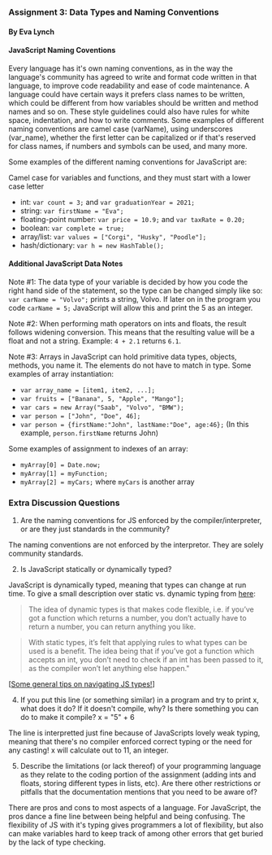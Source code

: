 ### Assignment 3: Data Types and Naming Conventions ###
#### By Eva Lynch ####

#### JavaScript Naming Coventions ####
Every language has it's own naming conventions, as in the way the language's community has agreed to write and format code written in that language, to improve code readability and ease of code maintenance. A language could have certain ways it prefers class names to be written, which could be different from how variables should be written and method names and so on. These style guidelines could also have rules for white space, indentation, and how to write comments. Some examples of different naming conventions are camel case (varName), using underscores (var_name), whether the first letter can be capitalized or if that's reserved for class names, if numbers and symbols can be used, and many more. 

Some examples of the different naming conventions for JavaScript are: 

Camel case for variables and functions, and they must start with a lower case letter
- int: `var count = 3;` and `var graduationYear = 2021;`
- string: `var firstName = "Eva";`
- floating-point number: `var price = 10.9;` and `var taxRate = 0.20;`
- boolean: `var complete = true;`
- array/list: `var values = ["Corgi", "Husky", "Poodle"];`
- hash/dictionary: `var h = new HashTable();`

#### Additional JavaScript Data Notes ####
Note #1: The data type of your variable is decided by how you code the right hand side of the statement, so the type can be changed simply like so: `var carName = "Volvo";` prints a string, Volvo. If later on in the program you code `carName = 5;` JavaScript will allow this and print the 5 as an integer.

Note #2: When performing math operators on ints and floats, the result follows widening conversion. This means that the resulting value will be a float and not a string. Example: `4 + 2.1` returns `6.1`.

Note #3: Arrays in JavaScript can hold primitive data types, objects, methods, you name it. The elements do not have to match in type. Some examples of array instantiation: 
- `var array_name = [item1, item2, ...];`
- `var fruits = ["Banana", 5, "Apple", "Mango"];`
- `var cars = new Array("Saab", "Volvo", "BMW");`
- `var person = ["John", "Doe", 46];`
- `var person = {firstName:"John", lastName:"Doe", age:46};` (In this example, `person.firstName` returns John)

Some examples of assignment to indexes of an array:

- `myArray[0] = Date.now;` 
- `myArray[1] = myFunction;`
- `myArray[2] = myCars;` where `myCars` is another array

### Extra Discussion Questions ###
1) Are the naming conventions for JS enforced by the compiler/interpreter, or are they just standards in the community? 

The naming conventions are not enforced by the interpretor. They are solely community standards.

2) Is JavaScript statically or dynamically typed?

JavaScript is dynamically typed, meaning that types can change at run time. To give a small description over static vs. dynamic typing from [here](https://www.quora.com/Is-JavaScript-a-dynamically-typed-or-statically-typed-language):  
>The idea of dynamic types is that makes code flexible, i.e. if you’ve got a function which returns a number, you don’t actually have to return a number, you can return anything you like.

>With static types, it’s felt that applying rules to what types can be used is a benefit. The idea being that if you’ve got a function which accepts an int, you don’t need to check if an int has been passed to it, as the compiler won’t let anything else happen."

\[[Some general tips on navigating JS types!](https://medium.com/@xiaoyunyang/javascript-is-a-loosely-typed-language-meaning-you-dont-have-to-specify-what-type-of-information-137408d54fc7)\]

4. If you put this line (or something similar) in a program and try to print x, what does it do? If it
doesn't compile, why? Is there something you can do to make it compile?
x = "5" + 6

The line is interpretted just fine because of JavaScripts lovely weak typing, meaning that there's no compiler enforced correct typing or the need for any casting! x will calculate out to 11, an integer.

5. Describe the limitations (or lack thereof) of your programming language as they relate to the coding portion of the assignment (adding ints and floats, storing different types in lists, etc). Are there other restrictions or pitfalls that the documentation mentions that you need to be aware of?

There are pros and cons to most aspects of a language. For JavaScript, the pros dance a fine line between being helpful and being confusing. The flexibility of JS with it's typing gives programmers a lot of flexibility, but also can make variables hard to keep track of among other errors that get buried by the lack of type checking.

